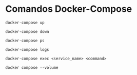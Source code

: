# Comandos Docker-Compose

```
docker-compose up
```

```
docker-compose down 
```

```
docker-compose ps
```

```
docker-compose logs
```

```
docker-compose exec <service_name> <command>
```

```
docker compose --volume
```

